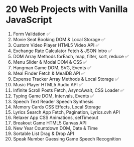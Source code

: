 # 20 Web Projects with Vanilla JavaScript

1. Form Validation ✅
2. Movie Seat Booking DOM & Local Storage ✅
3. Custom Video Player HTML5 Video API ✅
4. Exchange Rate Calculator Fetch & JSON Intro ✅
5. DOM Array Methods forEach, map, filter, sort, reduce ✅
6. Menu Slider & Modal DOM & CSS ✅
7. Hangman Game DOM, SVG, Events ✅
8. Meal Finder Fetch & MealDB API ✅
9. Expense Tracker Array Methods & Local Storage ✅
10. Music Player HTML5 Audio API ✅
11. Infinite Scroll Posts Fetch, AsyncAwait, CSS Loader ✅
12. Typing Game DOM, Intervals, Events ✅
13. Speech Text Reader Speech Synthesis
14. Memory Cards CSS Effects, Local Storage
15. Lyrics Search App Fetch, Pagination, Lyrics.ovh API
16. Relaxer App CSS Animations, setTimeout
17. Breakout Game HTML5 Canvas API
18. New Year Countdown DOM, Date & Time
19. Sortable List Drag & Drop API
20. Speak Number Guessing Game Speech Recognition
